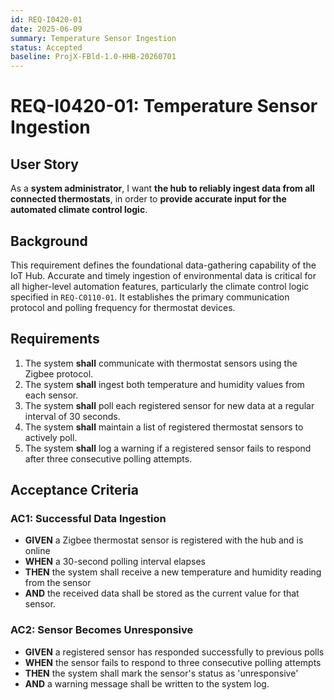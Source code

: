 ```yaml
---
id: REQ-I0420-01
date: 2025-06-09
summary: Temperature Sensor Ingestion
status: Accepted
baseline: ProjX-FBld-1.0-HHB-20260701
---
```


# REQ-I0420-01: Temperature Sensor Ingestion

## User Story

As a **system administrator**, I want **the hub to reliably ingest data from all connected thermostats**, in order to **provide accurate input for the automated climate control logic**.

## Background

This requirement defines the foundational data-gathering capability of the IoT Hub. Accurate and timely ingestion of environmental data is critical for all higher-level automation features, particularly the climate control logic specified in `REQ-C0110-01`. It establishes the primary communication protocol and polling frequency for thermostat devices.

## Requirements

1. The system **shall** communicate with thermostat sensors using the Zigbee protocol.
2. The system **shall** ingest both temperature and humidity values from each sensor.
3. The system **shall** poll each registered sensor for new data at a regular interval of 30 seconds.
4. The system **shall** maintain a list of registered thermostat sensors to actively poll.
5. The system **shall** log a warning if a registered sensor fails to respond after three consecutive polling attempts.

## Acceptance Criteria

### AC1: Successful Data Ingestion
* **GIVEN** a Zigbee thermostat sensor is registered with the hub and is online
* **WHEN** a 30-second polling interval elapses
* **THEN** the system shall receive a new temperature and humidity reading from the sensor
* **AND** the received data shall be stored as the current value for that sensor.

### AC2: Sensor Becomes Unresponsive
* **GIVEN** a registered sensor has responded successfully to previous polls
* **WHEN** the sensor fails to respond to three consecutive polling attempts
* **THEN** the system shall mark the sensor's status as 'unresponsive'
* **AND** a warning message shall be written to the system log.

